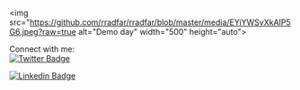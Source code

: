 <img src="https://github.com/rradfar/rradfar/blob/master/media/EYiYWSvXkAIP5G6.jpeg?raw=true alt="Demo day"  width="500" height="auto">

Connect with me:  
[![Twitter Badge](https://img.shields.io/badge/-@ramtinradfar-1ca0f1?style=flat-square&labelColor=1ca0f1&logo=twitter&logoColor=white&link=https://twitter.com/ramtinradfar)](https://twitter.com/ramtinradfar) 

[![Linkedin Badge](https://img.shields.io/badge/-rradfar-blue?style=flat-square&logo=Linkedin&logoColor=white&link=https://www.linkedin.com/in/rradfar/)](https://www.linkedin.com/in/rradfar/)
